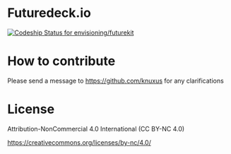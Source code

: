 Futuredeck.io
==============

[ ![Codeship Status for envisioning/futurekit](https://www.codeship.io/projects/d82f2dd0-3c86-0130-2f0c-123138133852/status)](https://www.codeship.io/projects/945)

How to contribute
==============
Please send a message to https://github.com/knuxus for any clarifications

License
==============
Attribution-NonCommercial 4.0 International (CC BY-NC 4.0)

https://creativecommons.org/licenses/by-nc/4.0/